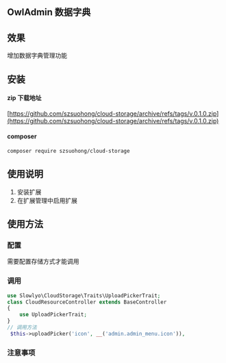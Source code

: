## OwlAdmin 数据字典

## 效果

增加数据字典管理功能

## 安装

#### zip 下载地址

[https://github.com/szsuohong/cloud-storage/archive/refs/tags/v.0.1.0.zip](https://github.com/szsuohong/cloud-storage/archive/refs/tags/v.0.1.0.zip)

#### composer

```bash
composer require szsuohong/cloud-storage
```

## 使用说明

1. 安装扩展
2. 在扩展管理中启用扩展

## 使用方法

### 配置

需要配置存储方式才能调用

### 调用

```php
use Slowlyo\CloudStorage\Traits\UploadPickerTrait;
class CloudResourceController extends BaseController
{
    use UploadPickerTrait;
}
// 调用方法
 $this->uploadPicker('icon', __('admin.admin_menu.icon')),
```
### 注意事项


